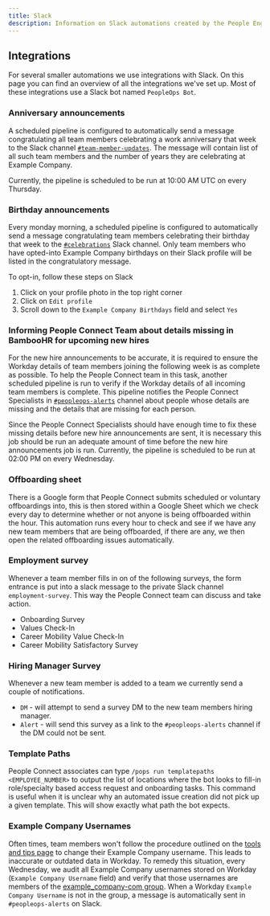 ```yaml
---
title: Slack
description: Information on Slack automations created by the People Engineering team.
---
```


## Integrations

For several smaller automations we use integrations with Slack. On this
page you can find an overview of all the integrations we've set up. Most
of these integrations use a Slack bot named `PeopleOps Bot`.

### Anniversary announcements

A scheduled pipeline is configured to automatically send a message
congratulating all team members celebrating a work anniversary that week to the
Slack channel [`#team-member-updates`](https://example_company.slack.com/archives/CL55Q4U0K). The message will contain list of all such
team members and the number of years they are celebrating at Example Company.

Currently, the pipeline is scheduled to be run at 10:00 AM UTC on every
Thursday.

### Birthday announcements

Every monday morning, a scheduled pipeline is configured to automatically send a message
congratulating team members celebrating their birthday that week to the
[`#celebrations`](https://example_company.slack.com/archives/C7RLMNSFJ) Slack channel. Only team members who have opted-into Example Company birthdays
on their Slack profile will be listed in the congratulatory message.

To opt-in, follow these steps on Slack

1. Click on your profile photo in the top right corner
1. Click on `Edit profile`
1. Scroll down to the `Example Company Birthdays` field and select `Yes`

### Informing People Connect Team about details missing in BambooHR for upcoming new hires

For the new hire announcements to be accurate, it is required to ensure the
Workday details of team members joining the following week is as complete as
possible. To help the People Connect team in this task, another scheduled pipeline is
run to verify if the Workday details of all incoming team members is complete.
This pipeline notifies the People Connect Specialists in [`#peopleops-alerts`](https://example_company.slack.com/archives/CLTBQ9XC7) channel
about people whose details are missing and the details that are missing for each
person.

Since the People Connect Specialists should have enough time to fix these missing
details before new hire announcements are sent, it is necessary this job should
be run an adequate amount of time before the new hire announcements job is run.
Currently, the pipeline is scheduled to be run at 02:00 PM on every Wednesday.

### Offboarding sheet

There is a Google form that People Connect submits scheduled or voluntary offboardings into, this is then stored within a Google Sheet which we check every day to determine whether or not anyone is being offboarded within the hour. This automation runs every hour to check and see if we have any new team members that are being offboarded, if there are any, we then open the related offboarding issues automatically.

### Employment survey

Whenever a team member fills in on of the following surveys, the form entrance
is put into a slack message to the private Slack channel `employment-survey`. This way the
People Connect team can discuss and take action.

- Onboarding Survey
- Values Check-In
- Career Mobility Value Check-In
- Career Mobility Satisfactory Survey

### Hiring Manager Survey

Whenever a new team member is added to a team we currently send a couple of notifications.

- `DM` - will attempt to send a survey DM to the new team members hiring manager.
- `Alert` - will send this survey as a link to the `#peopleops-alerts` channel if the DM could not be sent.

### Template Paths

People Connect associates can type `/pops run templatepaths <EMPLOYEE_NUMBER>` to output
the list of locations where the bot looks to fill-in role/specialty based access request
and onboarding tasks. This command is useful when it is unclear why an automated issue
creation did not pick up a given template. This will show exactly what path the bot expects.

### Example Company Usernames

Often times, team members won't follow the procedure outlined on the [tools and tips page](/handbook/tools-and-tips#change-your-username-at-gitlabcom) to change their Example Company username. This leads to inaccurate or outdated data in Workday.
To remedy this situation, every Wednesday, we audit all Example Company usernames stored on Workday (`Example Company Username` field) and verify that those usernames are members of the [example_company-com group](https://example_company.com/groups/example_company-com/-/group_members). When a Workday `Example Company Username` is not in the group, a message is automatically sent in `#peopleops-alerts` on Slack.
